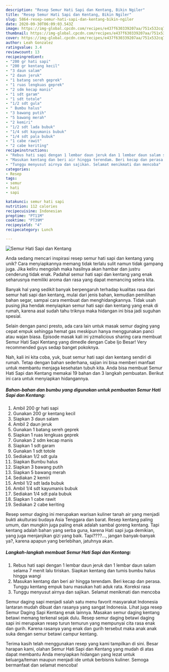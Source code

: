 ```yaml
---
description: "Resep Semur Hati Sapi dan Kentang, Bikin Ngiler"
title: "Resep Semur Hati Sapi dan Kentang, Bikin Ngiler"
slug: 5864-resep-semur-hati-sapi-dan-kentang-bikin-ngiler
date: 2020-09-30T06:09:03.543Z
image: https://img-global.cpcdn.com/recipes/e437f630339207aa/751x532cq70/semur-hati-sapi-dan-kentang-foto-resep-utama.jpg
thumbnail: https://img-global.cpcdn.com/recipes/e437f630339207aa/751x532cq70/semur-hati-sapi-dan-kentang-foto-resep-utama.jpg
cover: https://img-global.cpcdn.com/recipes/e437f630339207aa/751x532cq70/semur-hati-sapi-dan-kentang-foto-resep-utama.jpg
author: Leah Gonzalez
ratingvalue: 3.4
reviewcount: 13
recipeingredient:
- "200 gr hati sapi"
- "200 gr kentang kecil"
- "3 daun salam"
- "2 daun jeruk"
- "1 batang sereh geprek"
- "1 ruas lengkuas geprek"
- "2 sdm kecap manis"
- "1 sdt garam"
- "1 sdt totole"
- "1/2 sdt gula"
- " Bumbu halus"
- "3 bawang putih"
- "5 bawang merah"
- "2 kemiri"
- "1/2 sdt lada bubuk"
- "1/4 sdt kayumanis bubuk"
- "1/4 sdt pala bubuk"
- "1 cabe rawit"
- "2 cabe keriting"
recipeinstructions:
- "Rebus hati sapi dengan 1 lembar daun jeruk dan 1 lembar daun salam selama 7 menit lalu tiriskan. Siapkan kentang dan tumis bumbu halus hingga wangi"
- "Masukan kentang dan beri air hingga terendam. Beri kecap dan perasa. Tunggu kentang empuk baru masukan hati aduk rata. Koreksi rasa"
- "Tunggu menyusut airnya dan sajikan. Selamat menikmati dan mencoba"
categories:
- Resep
tags:
- semur
- hati
- sapi

katakunci: semur hati sapi 
nutrition: 112 calories
recipecuisine: Indonesian
preptime: "PT11M"
cooktime: "PT39M"
recipeyield: "4"
recipecategory: Lunch

---
```



![Semur Hati Sapi dan Kentang](https://img-global.cpcdn.com/recipes/e437f630339207aa/751x532cq70/semur-hati-sapi-dan-kentang-foto-resep-utama.jpg)

Anda sedang mencari inspirasi resep semur hati sapi dan kentang yang unik? Cara menyiapkannya memang tidak terlalu sulit namun tidak gampang juga. Jika keliru mengolah maka hasilnya akan hambar dan justru cenderung tidak enak. Padahal semur hati sapi dan kentang yang enak seharusnya memiliki aroma dan rasa yang dapat memancing selera kita.

Banyak hal yang sedikit banyak berpengaruh terhadap kualitas rasa dari semur hati sapi dan kentang, mulai dari jenis bahan, kemudian pemilihan bahan segar, sampai cara membuat dan menghidangkannya. Tidak usah pusing jika hendak menyiapkan semur hati sapi dan kentang yang enak di rumah, karena asal sudah tahu triknya maka hidangan ini bisa jadi suguhan spesial.

Selain dengan panci presto, ada cara lain untuk masak semur daging yang cepat empuk sehingga hemat gas meskipun hanya menggunakan panci atau wajan biasa. Episode masak kali ini yzmalicious sharing cara membuat Semur Hati Sapi Kentang yang dimedle dengan Cabe Ijo Besar! Very recommended guys sedap banget pokoknya.


Nah, kali ini kita coba, yuk, buat semur hati sapi dan kentang sendiri di rumah. Tetap dengan bahan sederhana, sajian ini bisa memberi manfaat untuk membantu menjaga kesehatan tubuh kita. Anda bisa membuat Semur Hati Sapi dan Kentang memakai 19 bahan dan 3 langkah pembuatan. Berikut ini cara untuk menyiapkan hidangannya.

<!--inarticleads1-->

##### Bahan-bahan dan bumbu yang digunakan untuk pembuatan Semur Hati Sapi dan Kentang:

1. Ambil 200 gr hati sapi
1. Gunakan 200 gr kentang kecil
1. Siapkan 3 daun salam
1. Ambil 2 daun jeruk
1. Gunakan 1 batang sereh geprek
1. Siapkan 1 ruas lengkuas geprek
1. Gunakan 2 sdm kecap manis
1. Siapkan 1 sdt garam
1. Gunakan 1 sdt totole
1. Sediakan 1/2 sdt gula
1. Siapkan  Bumbu halus
1. Siapkan 3 bawang putih
1. Siapkan 5 bawang merah
1. Sediakan 2 kemiri
1. Ambil 1/2 sdt lada bubuk
1. Ambil 1/4 sdt kayumanis bubuk
1. Sediakan 1/4 sdt pala bubuk
1. Siapkan 1 cabe rawit
1. Sediakan 2 cabe keriting


Resep semur daging ini merupakan warisan kuliner tanah air yang menjadi bukti akulturasi budaya Asia Tenggara dan barat. Resep kentang paling umum, dan mungkin juga paling enak adalah sambal goreng kentang. Tapi kentang adalah bahan yang serba guna, karena Hati sapi juga demikian, yang juga menjanjikan gizi yang baik. Tapi????…, jangan banyak-banyak ya?, karena apapun yang berlebihan, jatuhnya akan. 

<!--inarticleads2-->

##### Langkah-langkah membuat Semur Hati Sapi dan Kentang:

1. Rebus hati sapi dengan 1 lembar daun jeruk dan 1 lembar daun salam selama 7 menit lalu tiriskan. Siapkan kentang dan tumis bumbu halus hingga wangi
1. Masukan kentang dan beri air hingga terendam. Beri kecap dan perasa. Tunggu kentang empuk baru masukan hati aduk rata. Koreksi rasa
1. Tunggu menyusut airnya dan sajikan. Selamat menikmati dan mencoba


Semur daging sapi menjadi salah satu menu favorit masyarakat Indonesia lantaran mudah dibuat dan rasanya yang sangat Indonesia. Lihat juga resep Semur Daging Sapi Kentang enak lainnya. Masakan semur daging kentang betawi memang terkenal sejak dulu. Resep semur daging betawi daging sapi ini merupakan resep turun temurun yang mempunyai cita rasa enak dan gurih. Karena rasanya yang enak dan gurih tersebut maka anak anak suka dengan semur betawi campur kentang. 

Terima kasih telah menggunakan resep yang kami tampilkan di sini. Besar harapan kami, olahan Semur Hati Sapi dan Kentang yang mudah di atas dapat membantu Anda menyiapkan hidangan yang lezat untuk keluarga/teman maupun menjadi ide untuk berbisnis kuliner. Semoga bermanfaat dan selamat mencoba!
